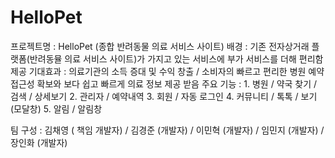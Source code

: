 # HelloPet

프로젝트명 : HelloPet (종합 반려동물 의료 서비스 사이트)
배경 : 기존 전자상거래 플랫폼(반려동뮬 의료 서비스 사이트)가 가지고 있는 서비스에 부가 서비스를 더해 편리함 제공 
기대효과 : 의료기관의 소득 증대 및 수익 창출 / 소비자의 빠르고 편리한 병원 예약 접근성 확보와 보다 쉽고 빠르게 의료 정보 제공 받음 
주요 기능 : 1. 병원 / 약국 찾기 / 검색  / 상세보기
           2. 관리자 / 예약내역
           3. 회원 / 자동 로그인
           4. 커뮤니티 / 톡톡 / 보기(모달창)
           5. 알림 / 알림창
           
팀 구성 : 김채영 ( 책임 개발자) / 김경준 (개발자) /  이민혁 (개발자) / 임민지 (개발자) / 장인화 (개발자)
